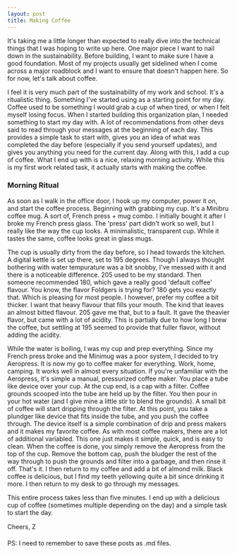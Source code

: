 ```yaml
---
layout: post
title: Making Coffee
---
```


It's taking me a little longer than expected to really dive into the technical things that I was hoping to write up here. One major piece I want to nail down in the sustainability. Before building, I want to make sure I have a good foundation. Most of my projects usually get sidelined when I come across a major roadblock and I want to ensure that doesn't happen here. So for now, let's talk about coffee. 

I feel it is very much part of the sustainability of my work and school. It's a ritualistic thing. Something I've started using as a starting point for my day. Coffee used to be something I would grab a cup of when tired, or when I felt myself losing focus. When I started building this organization plan, I needed something to start my day with. A lot of recommendations from other devs said to read through your messages at the beginning of each day. This provides a simple task to start with, gives you an idea of what was completed the day before (especially if you send yourself updates), and gives you anything you need for the current day. Along with this, I add a cup of coffee. What I end up with is a nice, relaxing morning activity. While this is my first work related task, it actually starts with making the coffee.

### Morning Ritual

As soon as I walk in the office door, I hook up my computer, power it on, and start the coffee process. Beginning with grabbing my cup. It's a Minibru coffee mug. A sort of, French press + mug combo. I initially bought it after I broke my French press glass. The 'press' part didn't work so well, but I really like the way the cup looks. A minimalistic, transparent cup. While it tastes the same, coffee looks great in glass mugs.

The cup is usually dirty from the day before, so I head towards the kitchen. A digital kettle is set up there, set to 195 degrees. Though I always thought bothering with water tempurature was a bit snobby, I've messed with it and there is a noticeable difference. 205 used to be my standard. Then someone recommended 180, which gave a really good 'default coffee' flavour. You know, the flavor Foldgers is trying for? 180 gets you exactly that. Which is pleasing for most people. I however, prefer my coffee a bit thicker. I want that heavy flavour that fills your mouth. The kind that leaves an almost bitted flavour. 205 gave me that, but to a fault. It gave the theavier flavor, but came with a lot of acidity. This is partially due to how long I brew the coffee, but settling at 195 seemed to provide that fuller flavor, without adding the acidity.

While the water is boiling, I was my cup and prep everything. Since my French press broke and the Minimug was a poor system, I decided to try Aeropress. It is now my go to coffee maker for everything. Work, home, camping. It works well in almost every situation. If you're unfamiliar with the Aeropress, it's simple a manual, pressurized coffee maker. You place a tube like device over your cup. At the cup end, is a cap with a filter. Coffee grounds scooped into the tube are held up by the filter. You then pour in your hot water (and I give mine a little stir to blend the grounds). A small bit of coffee will start dripping through the filter. At this point, you take a plundger like device that fits inside the tube, and you push the coffee through. The device itself is a simple combination of drip and press makers and it makes my favorite coffee. As with most coffee makers, there are a lot of additional variabled. This one just makes it simple, quick, and is easy to clean. When the coffee is done, you simply remove the Aeropress from the top of the cup. Remove the bottom cap, push the bludger the rest of the way through to push the grounds and filter into a garbage, and then rinse it off. That's it. I then return to my coffee and add a bit of almond milk. Black coffee is delicious, but I find my teeth yellowing quite a bit since drinking it more. I then return to my desk to go through my messages.

This entire process takes less than five minutes. I end up with a delicious cup of coffee (sometimes multiple depending on the day) and a simple task to start the day.

Cheers,
Z&#151;

PS: I need to remember to save these posts as .md files.
